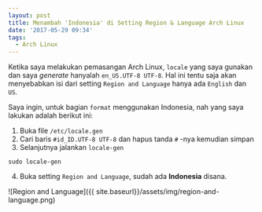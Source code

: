 ```yaml
---
layout: post
title: Menambah 'Indonesia' di Setting Region & Language Arch Linux
date: '2017-05-29 09:34'
tags:
  - Arch Linux
---
```

Ketika saya melakukan pemasangan Arch Linux, `locale` yang saya gunakan dan saya _generate_ hanyalah `en_US.UTF-8 UTF-8`. Hal ini tentu saja akan menyebabkan isi dari setting `Region and Language` hanya ada `English` dan `US`.

Saya ingin, untuk bagian `format` menggunakan Indonesia, nah yang saya lakukan adalah berikut ini:
1. Buka file `/etc/locale.gen`
2. Cari baris `#id_ID.UTF-8 UTF-8` dan hapus tanda `#` -nya kemudian simpan
3. Selanjutnya jalankan `locale-gen`
```shell
sudo locale-gen
```
4. Buka setting `Region and Language`, sudah ada __Indonesia__ disana.

![Region and Language]({{ site.baseurl}}/assets/img/region-and-language.png)
